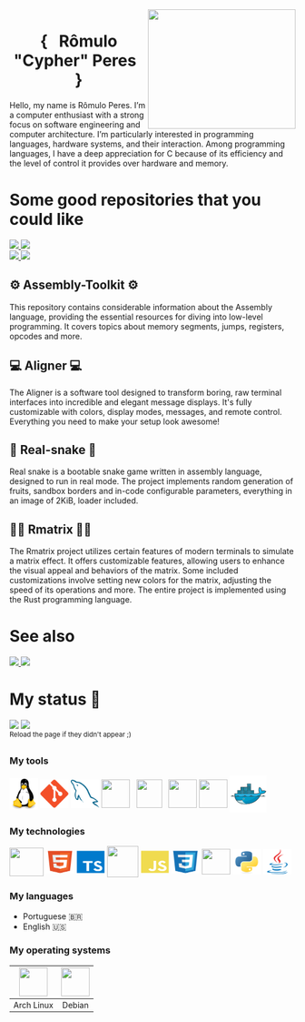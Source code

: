 <img align="right" width="260" height="210" src="CypherBoy.gif">

<h1 align="center">{ &nbsp; Rômulo "Cypher" Peres &nbsp; }</h1>

Hello, my name is Rômulo Peres. I’m a computer enthusiast with a strong focus on software engineering and computer architecture. I’m particularly interested in programming languages, hardware systems, and their interaction. Among programming languages, I have a deep appreciation for C because of its efficiency and the level of control it provides over hardware and memory.

<h1>Some good repositories that you could like</h1>

<div>
   <a href="https://github.com/Romulo-Peres/Rmatrix">
      <img height="95px" src="https://github-readme-stats.vercel.app/api/pin/?username=Romulo-Peres&repo=rmatrix&theme=tokyonight">
   </a>
   <a href="https://github.com/Romulo-Peres/Aligner">
      <img height="95px" src="https://github-readme-stats.vercel.app/api/pin/?username=Romulo-Peres&repo=Aligner&theme=tokyonight">
   </a>
   <br/>
   <a href="https://github.com/Romulo-Peres/Assembly-Toolkit">
      <img height="95px" src="https://github-readme-stats.vercel.app/api/pin/?username=Romulo-Peres&repo=Assembly-Toolkit&theme=tokyonight">
   </a>
   <a href="https://github.com/Romulo-Peres/Real-snake">
      <img height="95px" src="https://github-readme-stats.vercel.app/api/pin/?username=Romulo-Peres&repo=Real-snake&theme=tokyonight">
   </a>
</div>

<h2>⚙️ Assembly-Toolkit ⚙️</h2>
This repository contains considerable information about the Assembly language, providing the essential resources for diving into low-level programming. It covers topics about memory segments, jumps, registers, opcodes and more.

<h2>💻 Aligner 💻</h2>
The Aligner is a software tool designed to transform boring, raw terminal interfaces into incredible and elegant message displays. It's fully customizable with colors, display modes, messages, and remote control. Everything you need to make your setup look awesome!

<h2>🐍 Real-snake 🐍</h2>
Real snake is a bootable snake game written in assembly language, designed to run in real mode. The project implements random generation of fruits, sandbox borders and in-code configurable parameters, everything in an image of 2KiB, loader included.

<!--<h2>⌚ Rclock ⌚</h2>
The Rclock is a digital terminal clock for POSIX systems, fully customizable with colors and datetime features.
This repository is fully documented, for final users and for developers that may create new features or for maintenance reasons.
The included features of the Rclock are: customize the color of the components, optionally hide the date and the seconds, set a custom date and so on...
-->
<!--<h2>❄️ Icewall ❄️</h2>
The icewall is a software written in C programming language that implements a firewall for Linux systems. This software tests incoming and outgoing network packets against defined rules, the result of the test defines if the packet must be dropped or allowed to continue torwards its destination. The icewall are divided into two programs, a kernel module, that actually filters all incoming and outgoing packets, and a controller, that acts as a front-end to define new rules, list them and so on.
-->

<h2>👩‍💻 Rmatrix 👩‍💻</h2>
The Rmatrix project utilizes certain features of modern terminals to simulate a matrix effect. It offers customizable features, allowing users to enhance the visual appeal and behaviors of the matrix. Some included customizations involve setting new colors for the matrix, adjusting the speed of its operations and more. The entire project is implemented using the Rust programming language.

<!--
<h2>Anemone 🐟</h2>
Anemone is a compact C library designed for the C programming language, with the ultimate aim of serving as a command-line argument parser. Currently, it effectively handles positional and optional arguments. The documentation for the project is available in the main README.md file and within specific issues marked with the 'documentation' label.
-->

# See also
<div>
   <a href="https://github.com/Romulo-Peres/Rclock">
      <img height="95px" src="https://github-readme-stats.vercel.app/api/pin/?username=Romulo-Peres&repo=Rclock&theme=tokyonight">
   </a>
   <a href="https://github.com/Romulo-Peres/Icewall">
      <img height="95px" src="https://github-readme-stats.vercel.app/api/pin/?username=Romulo-Peres&repo=Icewall&theme=tokyonight">
   </a>
</div>

<h1>My status 📖</h1>
<div>
   <img height="117px" src="https://github-readme-stats.vercel.app/api?username=Romulo-Peres&theme=tokyonight&show_icons=true">
   <img height="117px" src="https://github-readme-stats.vercel.app/api/top-langs/?username=Romulo-Peres&theme=tokyonight&layout=compact&langs_count=4&hide=javascript,css,html">
</div>
<sup>Reload the page if they didn't appear ;)</sup>

### My tools
<div>
   <img align="center" height="55" width="50" src="https://github.com/devicons/devicon/blob/master/icons/linux/linux-original.svg">
   <img align="center" height="50" width="50" src="https://github.com/devicons/devicon/blob/master/icons/git/git-original.svg">
   <img align="center" height="50" width="50" src="https://github.com/devicons/devicon/blob/master/icons/mysql/mysql-original.svg">
   <img align="center" height="50" width="50" src="./Github.png">
   &nbsp;
   <img align="center" height="50" width="45" src="https://nodejs.org/static/logos/jsIconGreen.svg">
   &nbsp;
   <img align="center" height="50" width="50" src="https://www.nasm.us/images/nasm.png">
   <img align="center" height="50" width="50" src="./redis-original.png">
   <img align="center" height="65" width="65" src="https://raw.githubusercontent.com/devicons/devicon/ca28c779441053191ff11710fe24a9e6c23690d6/icons/docker/docker-original.svg">
</div>

### My technologies
<div>
   <img align="center" height="50" width="60" src="https://img.icons8.com/color/512/c-programming.png">
   <img align="center" height="40" width="50" src="https://github.com/devicons/devicon/blob/master/icons/html5/html5-original.svg">
   <img align="center" height="40" width="50" src="https://raw.githubusercontent.com/devicons/devicon/6910f0503efdd315c8f9b858234310c06e04d9c0/icons/typescript/typescript-original.svg">
   <img align="center" height="55" width="55" src="Asm icon.png">
   <img align="center" height="40" width="50" src="https://raw.githubusercontent.com/devicons/devicon/master/icons/javascript/javascript-plain.svg">
   <img align="center" height="40" width="50" src="https://raw.githubusercontent.com/devicons/devicon/master/icons/css3/css3-original.svg">
   <img align="center" height="45" width="50" src="https://rust-lang.org/logos/rust-logo-512x512.png">
   <img align="center" height="45" width="50" src="https://github.com/devicons/devicon/blob/master/icons/python/python-original.svg">
   <img align="center" height="45" width="50" src="https://github.com/devicons/devicon/blob/master/icons/java/java-original.svg">
</div>

### My languages
<ul>
   <li>Portuguese 🇧🇷</li>
   <li>English 🇺🇸</li>
</ul>

### My operating systems
| <img align="center" height="50" width="50" src="https://www.vectorlogo.zone/logos/archlinux/archlinux-icon.svg"> | <img align="center" height="50" width="50" src="https://cdn.worldvectorlogo.com/logos/debian-2.svg">   |
|:-------------:|:--------------:|
| Arch Linux         | Debian           |

<div>
   &nbsp;&nbsp;&nbsp;
   
   &nbsp;&nbsp;&nbsp;&nbsp;&nbsp;&nbsp;&nbsp;&nbsp;
   
</div>
